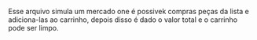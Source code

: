 Esse arquivo simula um mercado one é possivek compras peças da lista e adiciona-las ao carrinho, depois disso é dado o valor total e o carrinho pode ser limpo.
